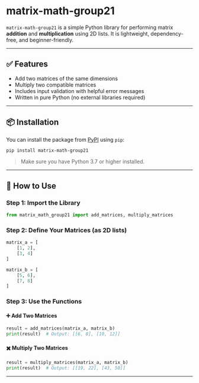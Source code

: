 # matrix-math-group21

`matrix-math-group21` is a simple Python library for performing matrix **addition** and **multiplication** using 2D lists. It is lightweight, dependency-free, and beginner-friendly.

---

## ✅ Features

- Add two matrices of the same dimensions
- Multiply two compatible matrices
- Includes input validation with helpful error messages
- Written in pure Python (no external libraries required)

---

## 📦 Installation

You can install the package from [PyPI](https://pypi.org/project/matrix-math-group21/) using `pip`:

```bash
pip install matrix-math-group21
```

> Make sure you have Python 3.7 or higher installed.

---


## 🚀 How to Use

### Step 1: Import the Library

```python
from matrix_math_group21 import add_matrices, multiply_matrices
```

### Step 2: Define Your Matrices (as 2D lists)

```python
matrix_a = [
    [1, 2],
    [3, 4]
]

matrix_b = [
    [5, 6],
    [7, 8]
]
```

### Step 3: Use the Functions

#### ➕ Add Two Matrices

```python
result = add_matrices(matrix_a, matrix_b)
print(result)  # Output: [[6, 8], [10, 12]]
```

#### ✖️ Multiply Two Matrices

```python
result = multiply_matrices(matrix_a, matrix_b)
print(result)  # Output: [[19, 22], [43, 50]]
```

---

